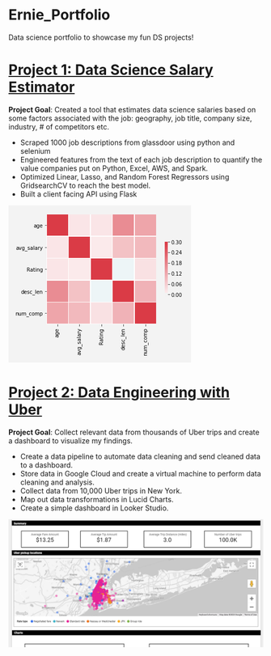 # Ernie_Portfolio
Data science portfolio to showcase my fun DS projects!

# [Project 1: Data Science Salary Estimator](https://github.com/backfire250/ds_salary_proj)
**Project Goal**:  Created a tool that estimates data science salaries based on some factors associated with the job: geography, job title, company size, industry, # of competitors etc.
* Scraped 1000 job descriptions from glassdoor using python and selenium
* Engineered features from the text of each job description to quantify the value companies put on Python, Excel, AWS, and Spark. 
* Optimized Linear, Lasso, and Random Forest Regressors using GridsearchCV to reach the best model. 
* Built a client facing API using Flask

![](/images/correlation_viz.png)

# [Project 2: Data Engineering with Uber](https://github.com/backfire250/uber_pipeline)
**Project Goal**:  Collect relevant data from thousands of Uber trips and create a dashboard to visualize my findings.
* Create a data pipeline to automate data cleaning and send cleaned data to a dashboard.
* Store data in Google Cloud and create a virtual machine to perform data cleaning and analysis.
* Collect data from 10,000 Uber trips in New York. 
* Map out data transformations in Lucid Charts.
* Create a simple dashboard in Looker Studio.

![](/images/dashboard_screenshot.png)
